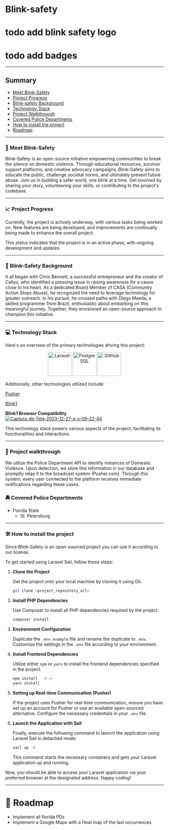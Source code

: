 # Blink-safety
# todo add blink safety logo
# todo add badges
___
## Summary
* [Meet Blink-Safety](#purpleheart-meet-blink-safety)
* [Project Progress](#chartwithupwardstrend-project-progress)
* [Blink-safety Background](#book-blink-safety-background)
* [Technology Stack](#computer-technology-stack)
* [Project Walkthrough](#hammer-project-walkthrough)
* [Covered Police Departments](#oncomingpolicecar-covered-police-departments)
* [How to install the project](#hammerandwrench-how-to-install-the-project)
* [Roadmap](#construction-roadmap)

___

### :purple_heart: Meet Blink-Safety
Blink-Safety is an open-source initiative empowering communities to break the silence on domestic violence. Through educational resources, survivor support platforms, and creative advocacy campaigns, Blink-Safety aims to educate the public, challenge societal norms, and ultimately prevent future abuse. Join us in building a safer world, one blink at a time. Get involved by sharing your story, volunteering your skills, or contributing to the project's codebase.
___

### :chart_with_upwards_trend: Project Progress
Currently, the project is actively underway, with various tasks being worked on. New features are being developed, and improvements are continually being made to enhance the overall project.

This status indicates that the project is in an active phase, with ongoing development and updates.
___

### :book: Blink-Safety Background
It all began with Chris Bennett, a successful entrepreneur and the creator of Callyo, who identified a pressing issue in raising awareness for a cause close to his heart. As a dedicated Board Member of CASA (Community Action Stops Abuse), he recognized the need to leverage technology for greater outreach. In his pursuit, he crossed paths with Diego Maeda, a skilled programmer from Brazil, enthusiastic about embarking on this meaningful journey. Together, they envisioned an open-source approach to champion this initiative.
___

### :computer: Technology Stack
Here's an overview of the primary technologies driving this project:

<p align="center">
  <img height="75" loading="lazy" src="https://cdn.jsdelivr.net/gh/devicons/devicon/icons/laravel/laravel-plain.svg" alt="Laravel">
  <img height="75" loading="lazy" src="https://cdn.jsdelivr.net/gh/devicons/devicon/icons/postgresql/postgresql-original.svg" alt="PostgreSQL">
  <img height="75" src="https://cdn.jsdelivr.net/gh/devicons/devicon/icons/github/github-original-wordmark.svg" alt="GitHub">
</p>


Additionally, other technologies utilized include:

[Pusher](https://pusher.com/)

[Blink1](https://blink1.thingm.com/)

**Blink1 Browser Compatibility**
<a href="https://ibb.co/55CfGYN"><img src="https://i.ibb.co/gDQBmv5/Captura-de-Tela-2023-12-27-a-s-09-22-44.png" alt="Captura-de-Tela-2023-12-27-a-s-09-22-44" border="0"></a>

This technology stack powers various aspects of the project, facilitating its functionalities and interactions.
___
### :hammer: Project walkthrough
We utilize the Police Department API to identify instances of Domestic Violence. Upon detection, we store this information in our database and promptly relay it to the broadcast system (Pusher.com). Through this system, every user connected to the platform receives immediate notifications regarding these cases.


### :oncoming_police_car: Covered Police Departments
- Florida State
  - St. Petersburg 

___
### :hammer_and_wrench: How to install the project
Since Blink-Safety is an open-sourced project you can use it according to our license.

To get started using Laravel Sail, follow these steps:

1. **Clone the Project**

   Get the project onto your local machine by cloning it using Git.

    ```bash
    git clone <project_repository_url>
    ```

2. **Install PHP Dependencies**

   Use Composer to install all PHP dependencies required by the project.

    ```bash
    composer install
    ```

3. **Environment Configuration**

   Duplicate the `.env.example` file and rename the duplicate to `.env`. Customize the settings in the `.env` file according to your environment.

4. **Install Frontend Dependencies**

   Utilize either `npm` or `yarn` to install the frontend dependencies specified in the project.

    ```bash
    npm install   # or
    yarn install
    ```

5. **Setting up Real-time Communication (Pusher)**

   If the project uses Pusher for real-time communication, ensure you have set up an account for Pusher or use an available open-sourced alternative. Configure the necessary credentials in your `.env` file.

6. **Launch the Application with Sail**

   Finally, execute the following command to launch the application using Laravel Sail in detached mode:

    ```bash
    sail up -d
    ```

   This command starts the necessary containers and gets your Laravel application up and running.

Now, you should be able to access your Laravel application via your preferred browser at the designated address. Happy coding!

___
# :construction: Roadmap
- Implement all florida PDs
- Implement a Google Maps with a Heat map of the last occurrences


